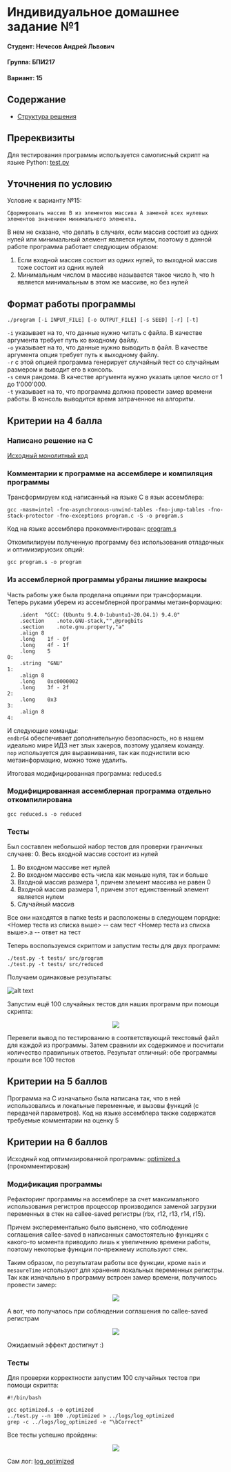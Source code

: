 # Индивидуальное домашнее задание №1
#### Студент: Нечесов Андрей Львович
#### Группа: БПИ217
#### Вариант: 15
## Содержание
- [Структура решения](#Запуск-программы-и-первое-тестирование)
## Пререквизиты
Для тестирования программы используется самописный скрипт на языке Python: [test.py](https://github.com/Bopobywek/csa-ihw1/blob/main/test.py)
## Уточнения по условию
Условие к варианту №15:
```plain
Сформировать массив B из элементов массива A заменой всех нулевых элементов значением минимального элемента.
```
В нем не сказано, что делать в случаях, если массив состоит из одних нулей или минимальный элемент является нулем, поэтому в данной работе программа работает следующим образом:
1. Если входной массив состоит из одних нулей, то выходной массив тоже состоит из одних нулей
2. Минимальным числом в массиве называется такое число h, что h является минимальным в этом же массиве, но без нулей
## Формат работы программы
```
./program [-i INPUT_FILE] [-o OUTPUT_FILE] [-s SEED] [-r] [-t]
```
`-i` указывает на то, что данные нужно читать с файла. В качестве аргумента требует путь ко входному файлу.   
`-o` указывает на то, что данные нужно выводить в файл. В качестве аргумента опция требует путь к выходному файлу.   
`-r` с этой опцией программа генерирует случайный тест со случайным размером и выводит его в консоль.  
`-s` семя рандома. В качестве аргумента нужно указать целое число от 1 до 1'000'000.  
`-t` указывает на то, что программа должна провести замер времени работы. В консоль выводится время затраченное на алгоритм.
## Критерии на 4 балла
### Написано решение на C
[Исходный монолитный код](https://github.com/Bopobywek/csa-ihw1/blob/main/src/program.c)
### Комментарии к программе на ассемблере и компиляция программы

Трансформируем код написанный на языке C в язык ассемблера:
```console
gcc -masm=intel -fno-asynchronous-unwind-tables -fno-jump-tables -fno-stack-protector -fno-exceptions program.c -S -o program.s
```

Код на языке ассемблера прокомментирован: [program.s](https://github.com/Bopobywek/csa-ihw1/blob/main/src/program.s)

Откомпилируем полученную программу без использования отладочных и оптимизируюзих опций:
```console
gcc program.s -o program
```

### Из ассемблерной программы убраны лишние макросы
Часть работы уже была проделана опциями при трансформации. Теперь руками уберем из ассемблерной программы метаинформацию:
```assembly
	.ident	"GCC: (Ubuntu 9.4.0-1ubuntu1~20.04.1) 9.4.0"
	.section	.note.GNU-stack,"",@progbits
	.section	.note.gnu.property,"a"
	.align 8
	.long	 1f - 0f
	.long	 4f - 1f
	.long	 5
0:
	.string	 "GNU"
1:
	.align 8
	.long	 0xc0000002
	.long	 3f - 2f
2:
	.long	 0x3
3:
	.align 8
4:

```
И следующие команды:  
`endbr64` обеспечивает дополнительную безопасность, но в нашем идеально мире ИДЗ нет злых хакеров, поэтому удаляем команду.  
`nop` используется для выравнивания, так как подчистили всю метаинформацию, можно тоже удалить.

Итоговая модифицированная программа: reduced.s
### Модифицированная ассемблерная программа отдельно откомпилирована
```console
gcc reduced.s -o reduced
```
### Тесты
Был составлен небольшой набор тестов для проверки граничных случаев:
0. Весь входной массив состоит из нулей
1. Во входном массиве нет нулей
2. Во входном массиве есть числа как меньше нуля, так и больше
3. Входной массив размера 1, причем элемент массива не равен 0
4. Входной массив размера 1, причем этот единственный элемент является нулем
5. Случайный массив

Все они находятся в папке tests и расположены в следующем порядке:
<Номер теста из списка выше> -- сам тест
<Номер теста из списка выше>.a -- ответ на тест

Теперь воспользуемся скриптом и запустим тесты для двух программ:
```console
./test.py -t tests/ src/program
./test.py -t tests/ src/reduced
```

Получаем одинаковые результаты:

![alt text](https://github.com/Bopobywek/csa-ihw1/blob/main/screenshots/small_tests_result1.jpg)

Запустим ещё 100 случайных тестов для наших программ при помощи скрипта:  
<p align="center">
  <img src="https://github.com/Bopobywek/csa-ihw1/blob/main/screenshots/large_test_result1.jpg">
</p>

Перевели вывод по тестированию в соответствующий текстовый файл для каждой из программы. Затем сравнили их содержимое и посчитали количество правильных ответов. Результат отличный: обе программы прошли все 100 тестов

## Критерии на 5 баллов
Программа на C изначально была написана так, что в ней использовались и локальные переменные, и вызовы функций (с передачей параметров). Код на языке ассемблера также содержатся требуемые комментарии на оценку 5

## Критерии на 6 баллов
Исходный код оптимизированной программы: [optimized.s](https://github.com/Bopobywek/csa-ihw1/blob/main/src/program.s) (прокомментирован)  

### Модификация программы
Рефакторинг программы на ассемблере за счет максимального использования регистров процессор производился заменой загрузки переменных в стек на callee-saved регистры (rbx, r12, r13, r14, r15).

Причем эксперементально было выяснено, что соблюдение соглашения callee-saved в написанных самостоятельно функциях с какого-то момента приводило лишь к увеличению времени работы, поэтому некоторые функции по-прежнему используют стек.

Таким образом, по результатам работы все функции, кроме `main` и `mesaureTime` используют для хранения локальных переменных регистры.  
Так как изначально в программу встроен замер времени, получилось провести замер:

<p align="center">
  <img src="https://github.com/Bopobywek/csa-ihw1/blob/main/screenshots/time_optimized.jpg">
</p>
А вот, что получалось при соблюдении соглашения по callee-saved регистрам
<p align="center">
  <img src="https://github.com/Bopobywek/csa-ihw1/blob/main/screenshots/time_optimized_callee.jpg">
</p>

Ожидаемый эффект достигнут :)

### Тесты
Для проверки корректности запустим 100 случайных тестов при помощи скрипта:
```console
#!/bin/bash

gcc optimized.s -o optimized
../test.py --n 100 ./optimized > ../logs/log_optimized
grep -c ../logs/log_optimized -e "\bCorrect"

```

Все тесты успешно пройдены:
<p align="center">
  <img src="https://github.com/Bopobywek/csa-ihw1/blob/main/screenshots/optimized_test.jpg">
</p>

Сам лог: [log_optimized](https://github.com/Bopobywek/csa-ihw1/blob/main/logs/log_optimized)
